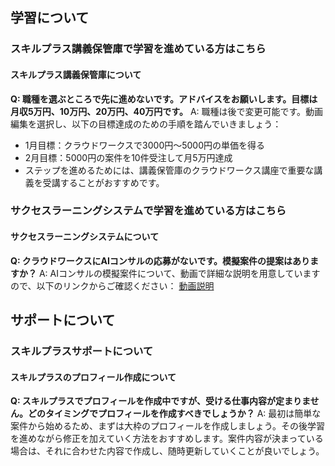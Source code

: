 ## 学習について
### スキルプラス講義保管庫で学習を進めている方はこちら

#### スキルプラス講義保管庫について

**Q: 職種を選ぶところで先に進めないです。アドバイスをお願いします。目標は月収5万円、10万円、20万円、40万円です。**
A: 職種は後で変更可能です。動画編集を選択し、以下の目標達成のための手順を踏んでいきましょう：
- 1月目標：クラウドワークスで3000円〜5000円の単価を得る
- 2月目標：5000円の案件を10件受注して月5万円達成
- ステップを進めるためには、講義保管庫のクラウドワークス講座で重要な講義を受講することがおすすめです。

### サクセスラーニングシステムで学習を進めている方はこちら

#### サクセスラーニングシステムについて

**Q: クラウドワークスにAIコンサルの応募がないです。模擬案件の提案はありますか？**
A: AIコンサルの模擬案件について、動画で詳細な説明を用意していますので、以下のリンクからご確認ください：
[動画説明](https://www.loom.com/share/4ae095d0396f4b5ebe3ef7ece999c959)

## サポートについて
### スキルプラスサポートについて

#### スキルプラスのプロフィール作成について

**Q: スキルプラスでプロフィールを作成中ですが、受ける仕事内容が定まりません。どのタイミングでプロフィールを作成すべきでしょうか？**
A: 最初は簡単な案件から始めるため、まずは大枠のプロフィールを作成しましょう。その後学習を進めながら修正を加えていく方法をおすすめします。案件内容が決まっている場合は、それに合わせた内容で作成し、随時更新していくことが良いでしょう。
